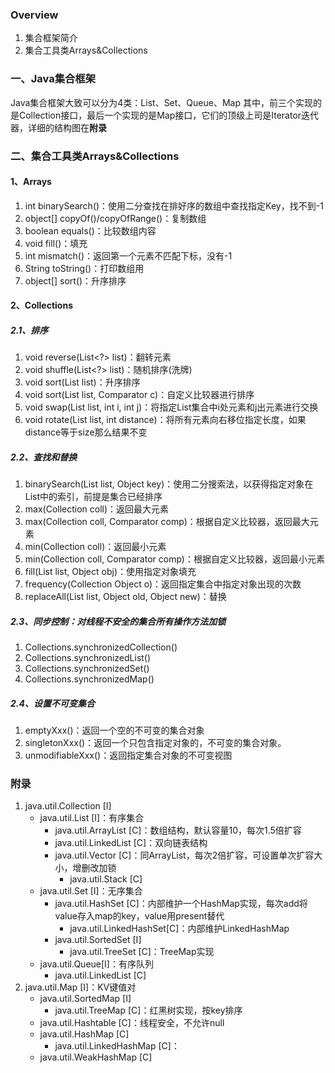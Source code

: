 ### Overview
1. 集合框架简介
2. 集合工具类Arrays&Collections

### 一、Java集合框架
Java集合框架大致可以分为4类：List、Set、Queue、Map
其中，前三个实现的是Collection接口，最后一个实现的是Map接口，它们的顶级上司是Iterator迭代器，详细的结构图在**附录**

### 二、集合工具类Arrays&Collections
#### 1、Arrays
1. int binarySearch()：使用二分查找在排好序的数组中查找指定Key，找不到-1
2. object[] copyOf()/copyOfRange()：复制数组
3. boolean equals()：比较数组内容
4. void fill()：填充
5. int mismatch()：返回第一个元素不匹配下标，没有-1
6. String toString()：打印数组用
7. object[] sort()：升序排序

#### 2、Collections
##### 2.1、排序
1. void reverse(List<?> list)：翻转元素
2. void shuffle(List<?> list)：随机排序(洗牌)
3. void sort(List list)：升序排序
4. void sort(List list, Comparator c)：自定义比较器进行排序
5. void swap(List list, int i, int j)：将指定List集合中i处元素和j出元素进行交换
6. void rotate(List list, int distance)：将所有元素向右移位指定长度，如果distance等于size那么结果不变

##### 2.2、查找和替换
1. binarySearch(List list, Object key)：使用二分搜索法，以获得指定对象在List中的索引，前提是集合已经排序
2. max(Collection coll)：返回最大元素
3. max(Collection coll, Comparator comp)：根据自定义比较器，返回最大元素
4. min(Collection coll)：返回最小元素
5. min(Collection coll, Comparator comp)：根据自定义比较器，返回最小元素
6. fill(List list, Object obj)：使用指定对象填充
7. frequency(Collection Object o)：返回指定集合中指定对象出现的次数
8. replaceAll(List list, Object old, Object new)：替换

##### 2.3、同步控制：对线程不安全的集合所有操作方法加锁
1. Collections.synchronizedCollection()
2. Collections.synchronizedList()
3. Collections.synchronizedSet()
4. Collections.synchronizedMap()

##### 2.4、设置不可变集合
1. emptyXxx()：返回一个空的不可变的集合对象
2. singletonXxx()：返回一个只包含指定对象的，不可变的集合对象。
3. unmodifiableXxx()：返回指定集合对象的不可变视图

### 附录

1. java.util.Collection [I]
   - java.util.List [I]：有序集合
     - java.util.ArrayList [C]：数组结构，默认容量10，每次1.5倍扩容
     - java.util.LinkedList [C]：双向链表结构
     - java.util.Vector [C]：同ArrayList，每次2倍扩容，可设置单次扩容大小，增删改加锁
       - java.util.Stack [C]
   - java.util.Set [I]：无序集合
     - java.util.HashSet [C]：内部维护一个HashMap实现，每次add将value存入map的key，value用present替代
       - java.util.LinkedHashSet[C]：内部维护LinkedHashMap
     - java.util.SortedSet [I]
       - java.util.TreeSet [C]：TreeMap实现
   - java.util.Queue[I]：有序队列
     - java.util.LinkedList [C]
2. java.util.Map [I]：KV键值对
   - java.util.SortedMap [I]
     - java.util.TreeMap [C]：红黑树实现，按key排序
   - java.util.Hashtable [C]：线程安全，不允许null
   - java.util.HashMap [C]
     - java.util.LinkedHashMap [C]：
   - java.util.WeakHashMap [C]

